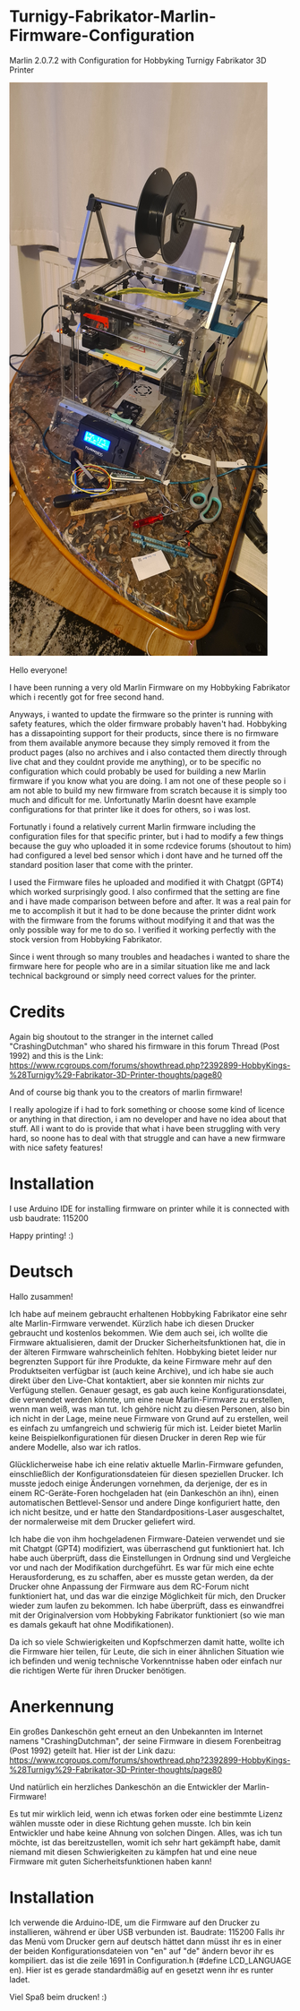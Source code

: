 # Turnigy-Fabrikator-Marlin-Firmware-Configuration
Marlin 2.0.7.2 with Configuration for Hobbyking Turnigy Fabrikator 3D Printer

![Image of the firmware on my printer](https://github.com/PsychoOW/Turnigy-Fabrikator-Marlin-Firmware-Configuration/blob/dceccebcfb65cfd73bf5b9d5f1598f8bca9b0bf3/20240126_224422.jpg)

Hello everyone!

I have been running a very old Marlin Firmware on my Hobbyking Fabrikator which i recently got for free second hand.

Anyways, i wanted to update the firmware so the printer is running with safety features, which the older firmware probably haven't had.
Hobbyking has a dissapointing support for their products, since there is no firmware from them available anymore because they simply removed it from the product pages (also no archives and i also contacted them directly through live chat and they couldnt provide me anything), or to be specific no configuration which could probably be used for building a new Marlin firmware if you know what you are doing. I am not one of these people so i am not able to build my new firmware from scratch because it is simply too much and dificult for me. Unfortunatly Marlin doesnt have example configurations for that printer like it does for others, so i was lost.

Fortunatly i found a relatively current Marlin firmware including the configuration files for that specific printer, but i had to modify a few things because the guy who uploaded it in some rcdevice forums (shoutout to him) had configured a level bed sensor which i dont have and he turned off the standard position laser that come with the printer.

I used the Firmware files he uploaded and modified it with Chatgpt (GPT4) which worked surprisingly good. I also confirmed that the setting are fine and i have made comparison between before and after. It was a real pain for me to accomplish it but it had to be done because the printer didnt work with the firmware from the forums without modifying it and that was the only possible way for me to do so. I verified it working perfectly with the stock version from Hobbyking Fabrikator.

Since i went through so many troubles and headaches i wanted to share the firmware here for people who are in a similar situation like me and lack technical background or simply need correct values for the printer. 

# Credits
Again big shoutout to the stranger in the internet called "CrashingDutchman" who shared his firmware in this forum Thread (Post 1992) and this is the Link:
https://www.rcgroups.com/forums/showthread.php?2392899-HobbyKings-%28Turnigy%29-Fabrikator-3D-Printer-thoughts/page80

And of course big thank you to the creators of marlin firmware!

I really apologize if i had to fork something or choose some kind of licence or anything in that direction, i am no developer and have no idea about that stuff. All i want to do is provide that what i have been struggling with very hard, so noone has to deal with that struggle and can have a new firmware with nice safety features!

# Installation
I use Arduino IDE for installing firmware on printer while it is connected with usb
baudrate: 115200

Happy printing! :)

# Deutsch

Hallo zusammen!

Ich habe auf meinem gebraucht erhaltenen Hobbyking Fabrikator eine sehr alte Marlin-Firmware verwendet. Kürzlich habe ich diesen Drucker gebraucht und kostenlos bekommen. Wie dem auch sei, ich wollte die Firmware aktualisieren, damit der Drucker Sicherheitsfunktionen hat, die in der älteren Firmware wahrscheinlich fehlten. Hobbyking bietet leider nur begrenzten Support für ihre Produkte, da keine Firmware mehr auf den Produktseiten verfügbar ist (auch keine Archive), und ich habe sie auch direkt über den Live-Chat kontaktiert, aber sie konnten mir nichts zur Verfügung stellen. Genauer gesagt, es gab auch keine Konfigurationsdatei, die verwendet werden könnte, um eine neue Marlin-Firmware zu erstellen, wenn man weiß, was man tut. Ich gehöre nicht zu diesen Personen, also bin ich nicht in der Lage, meine neue Firmware von Grund auf zu erstellen, weil es einfach zu umfangreich und schwierig für mich ist. Leider bietet Marlin keine Beispielkonfigurationen für diesen Drucker in deren Rep wie für andere Modelle, also war ich ratlos.

Glücklicherweise habe ich eine relativ aktuelle Marlin-Firmware gefunden, einschließlich der Konfigurationsdateien für diesen speziellen Drucker. Ich musste jedoch einige Änderungen vornehmen, da derjenige, der es in einem RC-Geräte-Foren hochgeladen hat (ein Dankeschön an ihn), einen automatischen Bettlevel-Sensor und andere Dinge konfiguriert hatte, den ich nicht besitze, und er hatte den Standardpositions-Laser ausgeschaltet, der normalerweise mit dem Drucker geliefert wird.

Ich habe die von ihm hochgeladenen Firmware-Dateien verwendet und sie mit Chatgpt (GPT4) modifiziert, was überraschend gut funktioniert hat. Ich habe auch überprüft, dass die Einstellungen in Ordnung sind und Vergleiche vor und nach der Modifikation durchgeführt. Es war für mich eine echte Herausforderung, es zu schaffen, aber es musste getan werden, da der Drucker ohne Anpassung der Firmware aus dem RC-Forum nicht funktioniert hat, und das war die einzige Möglichkeit für mich, den Drucker wieder zum laufen zu bekommen. Ich habe überprüft, dass es einwandfrei mit der Originalversion vom Hobbyking Fabrikator funktioniert (so wie man es damals gekauft hat ohne Modifikationen).

Da ich so viele Schwierigkeiten und Kopfschmerzen damit hatte, wollte ich die Firmware hier teilen, für Leute, die sich in einer ähnlichen Situation wie ich befinden und wenig technische Vorkenntnisse haben oder einfach nur die richtigen Werte für ihren Drucker benötigen.

# Anerkennung

Ein großes Dankeschön geht erneut an den Unbekannten im Internet namens "CrashingDutchman", der seine Firmware in diesem Forenbeitrag (Post 1992) geteilt hat. Hier ist der Link dazu:
https://www.rcgroups.com/forums/showthread.php?2392899-HobbyKings-%28Turnigy%29-Fabrikator-3D-Printer-thoughts/page80

Und natürlich ein herzliches Dankeschön an die Entwickler der Marlin-Firmware!

Es tut mir wirklich leid, wenn ich etwas forken oder eine bestimmte Lizenz wählen musste oder in diese Richtung gehen musste. Ich bin kein Entwickler und habe keine Ahnung von solchen Dingen. Alles, was ich tun möchte, ist das bereitzustellen, womit ich sehr hart gekämpft habe, damit niemand mit diesen Schwierigkeiten zu kämpfen hat und eine neue Firmware mit guten Sicherheitsfunktionen haben kann!

# Installation

Ich verwende die Arduino-IDE, um die Firmware auf den Drucker zu installieren, während er über USB verbunden ist.
Baudrate: 115200
Falls ihr das Menü vom Drucker gern auf deutsch hättet dann müsst ihr es in einer der beiden Konfigurationsdateien von "en" auf "de" ändern bevor ihr es kompiliert. das ist die zeile 1691 in Configuration.h (#define LCD_LANGUAGE en). Hier ist es gerade standardmäßig auf en gesetzt wenn ihr es runter ladet.

Viel Spaß beim drucken! :)
